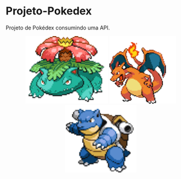 # Projeto-Pokedex
Projeto de Pokédex consumindo uma API.

<div align="center">
  
  <img height="180em" src="https://raw.githubusercontent.com/PokeAPI/sprites/master/sprites/pokemon/versions/generation-v/black-white/animated/3.gif"/>
  <img height="180em" src="https://raw.githubusercontent.com/PokeAPI/sprites/master/sprites/pokemon/versions/generation-v/black-white/animated/6.gif"/>
  <img height="180em" src="https://raw.githubusercontent.com/PokeAPI/sprites/master/sprites/pokemon/versions/generation-v/black-white/animated/9.gif"/>
  
</div>
